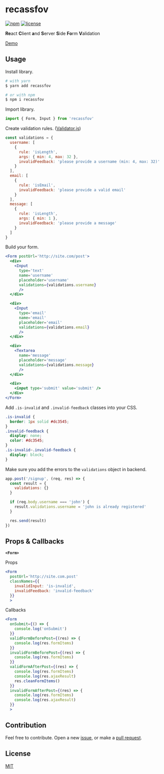 # recassfov

[![npm](https://img.shields.io/npm/v/recassfov.svg?style=flat-square)](https://www.npmjs.com/package/recassfov)
[![license](https://img.shields.io/badge/license-MIT-blue.svg?style=flat-square)](https://github.com/ozgrozer/recassfov/blob/master/license)

**Re**act **C**lient **a**nd **S**erver **S**ide **Fo**rm **V**alidation

[Demo](https://codesandbox.io/s/z3j2o35pjm)

## Usage

Install library.

```sh
# with yarn
$ yarn add recassfov

# or with npm
$ npm i recassfov
```

Import library.

```jsx
import { Form, Input } from 'recassfov'
```

Create validation rules. ([Validator.js](https://github.com/chriso/validator.js#validators))

```jsx
const validations = {
  username: [
    {
      rule: 'isLength',
      args: { min: 4, max: 32 },
      invalidFeedback: 'please provide a username (min: 4, max: 32)'
    }
  ],
  email: [
    {
      rule: 'isEmail',
      invalidFeedback: 'please provide a valid email'
    }
  ],
  message: [
    {
      rule: 'isLength',
      args: { min: 1 },
      invalidFeedback: 'please provide a message'
    }
  ]
}
```

Build your form.

```jsx
<Form postUrl='http://site.com/post'>
  <div>
    <Input
      type='text'
      name='username'
      placeholder='username'
      validations={validations.username}
      />
  </div>

  <div>
    <Input
      type='email'
      name='email'
      placeholder='email'
      validations={validations.email}
      />
  </div>

  <div>
    <Textarea
      name='message'
      placeholder='message'
      validations={validations.message}
      />
  </div>

  <div>
    <input type='submit' value='submit' />
  </div>
</Form>
```

Add `.is-invalid` and `.invalid-feedback` classes into your CSS.

```css
.is-invalid {
  border: 1px solid #dc3545;
}
.invalid-feedback {
  display: none;
  color: #dc3545;
}
.is-invalid~.invalid-feedback {
  display: block;
}
```

Make sure you add the errors to the `validations` object in backend.

```js
app.post('/signup', (req, res) => {
  const result = {
    validations: {}
  }

  if (req.body.username === 'john') {
    result.validations.username = 'john is already registered'
  }

  res.send(result)
})
```

## Props & Callbacks

**`<Form>`**

Props

```jsx
<Form
  postUrl='http://site.com.post'
  classNames={{
    invalidInput: 'is-invalid',
    invalidFeedback: 'invalid-feedback'
  }}
  >
```

Callbacks

```jsx
<Form
  onSubmit={() => {
    console.log('onSubmit')
  }}
  validFormBeforePost={(res) => {
    console.log(res.formItems)
  }}
  invalidFormBeforePost={(res) => {
    console.log(res.formItems)
  }}
  validFormAfterPost={(res) => {
    console.log(res.formItems)
    console.log(res.ajaxResult)
    res.cleanFormItems()
  }}
  invalidFormAfterPost={(res) => {
    console.log(res.formItems)
    console.log(res.ajaxResult)
  }}
  >
```

## Contribution
Feel free to contribute. Open a new [issue](https://github.com/ozgrozer/recassfov/issues), or make a [pull request](https://github.com/ozgrozer/recassfov/pulls).

## License
[MIT](https://github.com/ozgrozer/recassfov/blob/master/license)
